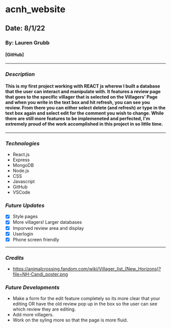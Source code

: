 # acnh_website
## Date: 8/1/22
### By: Lauren Grubb
#### [GitHub]
---
### **_Description_**
#### This is my first project working with REACT js wherew I built a database that the user can interact and manipulate with. It features a review page that goes to the specific villager that is selected on the Villagers' Page and when you write in the text box and hit refresh, you can see you review. From there you can either select delete (and refresh) or type in the text box again and select edit for the comment you wish to change. While there are still more features to be implemeneted and perfected, I'm extremely proud of the work accomplished in this project in so little time.
---
### **_Technologies_**
- React.js
- Express
- MongoDB
- Node.js
- CSS
- Javascript
- GitHub
- VSCode

### **_Future Updates_**
- [x] Style pages
- [x] More villagers! Larger databases
- [x] Imporved review area and display
- [x] Userlogin
- [x] Phone screen friendly

---
### **_Credits_**
- https://animalcrossing.fandom.com/wiki/Villager_list_(New_Horizons)?file=NH-Candi_poster.png
### **_Future Developments_**
- Make a form for the edit feature completely so its more clear that your editing OR have the old review pop up in the box so the user can see which review they are editing.
- Add more villagers.
- Work on the syling more so that the page is more fluid.